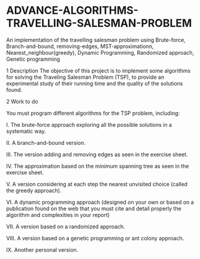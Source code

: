 # ADVANCE-ALGORITHMS-TRAVELLING-SALESMAN-PROBLEM
An implementation of the travelling salesman problem using Brute-force, Branch-and-bound, removing-edges, MST-approximationn, Nearest_neighbour(greedy), Dynamic Programming, Randomized approach, Genetic programming

1 Description
The objective of this project is to implement some algorithms for solving the Traveling Salesman
Problem (TSP), to provide an experimental study of their running time and the quality of the solutions
found.

2 Work to do

You must program different algorithms for the TSP problem, including:

I. The brute-force approach exploring all the possible solutions in a systematic way.

II. A branch-and-bound version.

III.  The version adding and removing edges as seen in the exercise sheet.

IV. The approximation based on the minimum spanning tree as seen in the exercise sheet.

V.  A version considering at each step the nearest unvisited choice (called the greedy approach).

VI. A dynamic programming approach (designed on your own or based on a publication found on
the web that you must cite and detail properly the algorithm and complexities in your report)

VII.  A version based on a randomized approach.

VIII. A version based on a genetic programming or ant colony approach.

IX. Another personal version.
